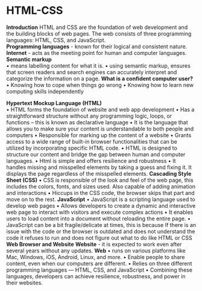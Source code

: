 # HTML-CSS
**Introduction**
HTML and CSS are the foundation of web development and the building blocks of web pages. The web consists of three programming languages: HTML, CSS, and JavaScript. <br>
**Programming languages** - known for their logical and consistent nature.<br>
**Internet** - acts as the meeting point for human and computer languages. <br>
**Semantic markup** <br>
•	means labelling content for what it is.
•	using semantic markup, ensures that screen readers and search engines can accurately interpret and categorize the information on a page.
**What is a confident computer user?** <br>
•	Knowing how to cope when things go wrong
•	 Knowing how to learn new computing skills independently

**Hypertext Mockup Language (HTML)** <br>
•	HTML forms the foundation of website and web app development
•	Has a straightforward structure without any programming logic, loops, or functions – this is known as declarative language
•	 It is the language that allows you to make sure your content is understandable to both people and computers
•	Responsible for marking up the content of a website
•	Grants access to a wide range of built-in browser functionalities that can be utilized by incorporating specific HTML code.
•	HTML is designed to structure our content and bridge the gap between human and computer languages.
•	Html is simple and offers resilience and robustness
•	It handles missing and misspelled elements by taking a guess and fixing it. It displays the page regardless of the misspelled elements.
**Cascading Style Sheet (CSS)**
•	CSS is responsible of the look and feel of the web page, this includes the colors, fonts, and sizes used. Also capable of adding animation and interactions
•	Hiccups in the CSS code, the browser skips that part and move on to the rest.
**JavaScript**
•	JavaScript is a scripting language used to develop web pages
•	Allows developers to create a dynamic and interactive web page to interact with visitors and execute complex actions
•	It enables users to load content into a document without reloading the entire page.
•	JavaScript can be a bit fragile/delicate at times, this is because If there is an issue with the code or the browser is outdated and does not understand the code it refuses to run and does not figure out what to do like HTML or CSS
**Web Browser and Website**
**Website** - it is expected to work even after several years without any updates.
**Web**
•	runs on various platforms like Mac, Windows, iOS, Android, Linux, and more. 
•	Enable people to share content, even when our computers are different.
•	Relies on three different programming languages — HTML, CSS, and JavaScript
•	Combining these languages, developers can achieve resilience, robustness, and power in their websites.
